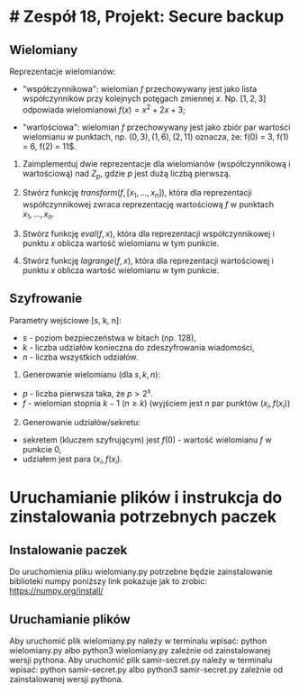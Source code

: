 # # Zespół 18, Projekt: Secure backup
## Wielomiany

Reprezentacje wielomianów:

- "współczynnikowa": wielomian $f$ przechowywany jest jako lista  współczynników przy
kolejnych potęgach zmiennej $x$. Np. $[1, 2, 3]$ odpowiada wielomianowi $f(x) = x^2 + 2 x + 3$;

- "wartościowa": wielomian $f$ przechowywany jest jako zbiór par wartości wielomianu w punktach,
np. $(0, 3), (1, 6), (2, 11)$ oznacza, że: f(0) = 3, f(1) = 6, f(2) = 11$.

1. Zaimplementuj dwie reprezentacje dla wielomianów (współczynnikową i wartościową)
nad $Z_p$, gdzie $p$ jest dużą liczbą pierwszą.

2. Stwórz funkcję $transform(f, [x_1, ..., x_n])$, która dla reprezentacji współczynnikowej zwraca
reprezentację wartościową $f$ w punktach $x_1, ..., x_n$.

3. Stwórz funkcję $eval(f, x)$, która dla reprezentacji współczynnikowej i punktu $x$
oblicza wartość wielomianu w tym punkcie.

4. Stwórz funkcję $lagrange(f, x)$, która dla reprezentacji wartościowej i punktu $x$
oblicza wartość wielomianu w tym punkcie.


## Szyfrowanie 

Parametry wejściowe \[s, k, n\]:
- $s$ - poziom bezpieczeństwa w bitach (np. 128),
- $k$ - liczba udziałów konieczna do zdeszyfrowania wiadomości,
- $n$ - liczba wszystkich udziałów.

1. Generowanie wielomianu (dla $s, k, n$):

- $p$ - liczba pierwsza taka, że $p > 2^s$.
- $f$ - wielomian stopnia $k-1$ ($n \geq k$) (wyjściem jest $n$ par punktów $(x_i, f(x_i))$

2. Generowanie udziałów/sekretu:

- sekretem (kluczem szyfrującym) jest $f(0)$ - wartość wielomianu $f$ w punkcie $0$,
- udziałem jest para $(x_i, f(x_i)$.

# Uruchamianie plików i instrukcja do zinstalowania potrzebnych paczek

## Instalowanie paczek 

Do uruchomienia pliku wielomiany.py potrzebne będzie zainstalowanie biblioteki numpy poniższy link pokazuje jak to zrobic: https://numpy.org/install/

## Uruchamianie plików 

Aby uruchomić plik wielomiany.py należy w terminalu wpisać: python wielomiany.py albo python3 wielomiany.py zależnie od zainstalowanej wersji pythona.
Aby uruchomić plik samir-secret.py należy w terminalu wpisać: python samir-secret.py albo python3 samir-secret.py zależnie od zainstalowanej wersji pythona.

